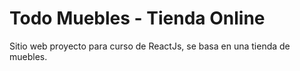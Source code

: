 # Todo Muebles - Tienda Online

Sitio web proyecto para curso de ReactJs, se basa en una tienda de muebles.
